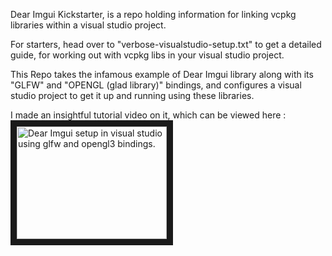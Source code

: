 
Dear Imgui Kickstarter, is a repo holding information for linking vcpkg libraries within a visual studio project.

For starters, head over to "verbose-visualstudio-setup.txt"
to get a detailed guide, for working out with vcpkg libs in your visual studio project.

This Repo takes the infamous example of Dear Imgui library along with its "GLFW" and "OPENGL (glad library)" bindings, and configures a visual studio project to get it up and running using these libraries.

I made an insightful tutorial video on it, which can be viewed here : 
<a href="http://www.youtube.com/watch?feature=player_embedded&v=T4IFzJPkfMg" target="_blank"><img src="http://img.youtube.com/vi/T4IFzJPkfMg/0.jpg" alt="Dear Imgui setup in visual studio using glfw and opengl3 bindings." width="240" height="180" border="10" /></a>
